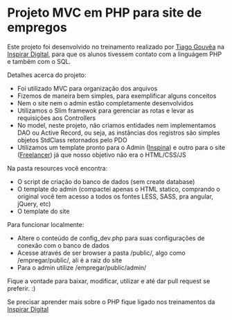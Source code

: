 # Projeto MVC em PHP para site de empregos

Este projeto foi desenvolvido no treinamento realizado por [Tiago Gouvêa](http://www.tiagogouvea.com.br) na [Inspirar Digital](http://www.inspirardigital.com.br), para que os alunos tivessem contato com a linguágem PHP e também com o SQL.

Detalhes acerca do projeto:
* Foi utilizado MVC para organização dos arquivos
* Fizemos de maneira bem simples, para exemplificar alguns conceitos
* Nem o site nem o admin estão completamente desenvolvidos
* Utilizamos o Slim framewok para gerenciar as rotas e levar as requisições aos Controllers
* No model, neste projeto, não criamos entidades nem implementamos DAO ou Active Record, ou seja, as instâncias dos registros são simples objetos StdClass retornados pelo PDO
* Utilizamos um template pronto para o Admin ([Inspina](https://wrapbootstrap.com/theme/inspinia-responsive-admin-theme-WB0R5L90S)) e outro para o site ([Freelancer](http://startbootstrap.com/template-overviews/freelancer/)) já que nosso objetivo não era o HTML/CSS/JS

Na pasta resources você encontra:
* O script de criação do banco de dados (sem create database)
* O template do admin (compactei apenas o HTML statico, comprando o original você tem acesso a todos os fontes LESS, SASS, pra angular, jQuery, etc)
* O template do site

Para funcionar localmente:
* Altere o conteúdo de config_dev.php para suas configurações de conexão com o banco de dados
* Acesse através de ser browser a pasta /public/, algo como /empregar/public/, ali é a raiz do site
* Para o admin utilize /empregar/public/admin/

Fique a vontade para baixar, modificar, utilizar e até dar pull request se preferir. :)

Se precisar aprender mais sobre o PHP fique ligado nos treinamentos da [Inspirar Digital](http://www.inspirardigital.com.br)